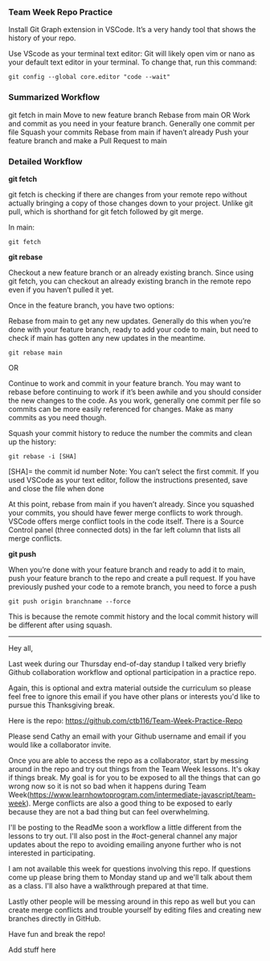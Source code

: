 ### Team Week Repo Practice

Install Git Graph extension in VSCode. It’s a very handy tool that shows the history of your repo.

Use VScode as your terminal text editor: Git will likely open vim or nano as your default text editor in your terminal. To change that, run this command:

```
git config --global core.editor "code --wait"
```

### Summarized Workflow

git fetch in main
Move to new feature branch
Rebase from main OR
Work and commit as you need in your feature branch. Generally one commit per file
Squash your commits
Rebase from main if haven’t already
Push your feature branch and make a Pull Request to main

### Detailed Workflow

**git fetch**

git fetch is checking if there are changes from your remote repo without actually bringing a copy of those changes down to your project. Unlike git pull, which is shorthand for git fetch followed by git merge.

In main:

```
git fetch
```

**git rebase**

Checkout a new feature branch or an already existing branch. Since using git fetch, you can checkout an already existing branch in the remote repo even if you haven’t pulled it yet.

Once in the feature branch, you have two options:

Rebase from main to get any new updates. Generally do this when you’re done with your feature branch, ready to add your code to main, but need to check if main has gotten any new updates in the meantime.

```
git rebase main
```

OR

Continue to work and commit in your feature branch. You may want to rebase before continuing to work if it’s been awhile and you should consider the new changes to the code. As you work, generally one commit per file so commits can be more easily referenced for changes. Make as many commits as you need though.

Squash your commit history to reduce the number the commits and clean up the history:

```
git rebase -i [SHA]
```

[SHA]= the commit id number
Note: You can’t select the first commit.
If you used VSCode as your text editor, follow the instructions presented, save and close the file when done

At this point, rebase from main if you haven’t already. Since you squashed your commits, you should have fewer merge conflicts to work through. VSCode offers merge conflict tools in the code itself. There is a Source Control panel (three connected dots) in the far left column that lists all merge conflicts.

**git push**

When you’re done with your feature branch and ready to add it to main, push your feature branch to the repo and create a pull request. If you have previously pushed your code to a remote branch, you need to force a push

```
git push origin branchname --force
```

This is because the remote commit history and the local commit history will be different after using squash.

---

Hey all,

Last week during our Thursday end-of-day standup I talked very briefly Github collaboration workflow and optional participation in a practice repo.

Again, this is optional and extra material outside the curriculum so please feel free to ignore this email if you have other plans or interests you'd like to pursue this Thanksgiving break.

Here is the repo: https://github.com/ctb116/Team-Week-Practice-Repo

Please send Cathy an email with your Github username and email if you would like a collaborator invite.

Once you are able to access the repo as a collaborator, start by messing around in the repo and try out things from the Team Week lessons. It's okay if things break. My goal is for you to be exposed to all the things that can go wrong now so it is not so bad when it happens during Team Week(https://www.learnhowtoprogram.com/intermediate-javascript/team-week). Merge conflicts are also a good thing to be exposed to early because they are not a bad thing but can feel overwhelming.

I'll be posting to the ReadMe soon a workflow a little different from the lessons to try out. I'll also post in the #oct-general channel any major updates about the repo to avoiding emailing anyone further who is not interested in participating.

I am not available this week for questions involving this repo. If questions come up please bring them to Monday stand up and we'll talk about them as a class. I'll also have a walkthrough prepared at that time.

Lastly other people will be messing around in this repo as well but you can create merge conflicts and trouble yourself by editing files and creating new branches directly in GitHub.

Have fun and break the repo!

Add stuff here
